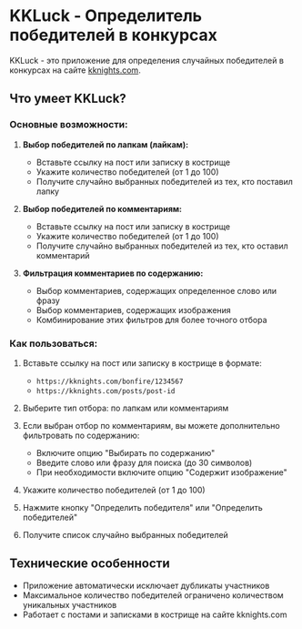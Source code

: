 # KKLuck - Определитель победителей в конкурсах

KKLuck - это приложение для определения случайных победителей в конкурсах на сайте [kknights.com](https://kknights.com/).

## Что умеет KKLuck?

### Основные возможности:

1. **Выбор победителей по лапкам (лайкам):**
   - Вставьте ссылку на пост или записку в кострище
   - Укажите количество победителей (от 1 до 100)
   - Получите случайно выбранных победителей из тех, кто поставил лапку

2. **Выбор победителей по комментариям:**
   - Вставьте ссылку на пост или записку в кострище
   - Укажите количество победителей (от 1 до 100)
   - Получите случайно выбранных победителей из тех, кто оставил комментарий

3. **Фильтрация комментариев по содержанию:**
   - Выбор комментариев, содержащих определенное слово или фразу
   - Выбор комментариев, содержащих изображения
   - Комбинирование этих фильтров для более точного отбора

### Как пользоваться:

1. Вставьте ссылку на пост или записку в кострище в формате:
   - `https://kknights.com/bonfire/1234567`
   - `https://kknights.com/posts/post-id`

2. Выберите тип отбора: по лапкам или комментариям

3. Если выбран отбор по комментариям, вы можете дополнительно фильтровать по содержанию:
   - Включите опцию "Выбирать по содержанию"
   - Введите слово или фразу для поиска (до 30 символов)
   - При необходимости включите опцию "Содержит изображение"

4. Укажите количество победителей (от 1 до 100)

5. Нажмите кнопку "Определить победителя" или "Определить победителей"

6. Получите список случайно выбранных победителей

## Технические особенности

- Приложение автоматически исключает дубликаты участников
- Максимальное количество победителей ограничено количеством уникальных участников
- Работает с постами и записками в кострище на сайте kknights.com